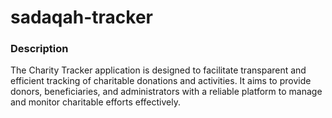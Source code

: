 # sadaqah-tracker

### Description

The Charity Tracker application is designed to facilitate transparent and efficient tracking of charitable donations and activities. It aims to provide donors, beneficiaries, and administrators with a reliable platform to manage and monitor charitable efforts effectively.